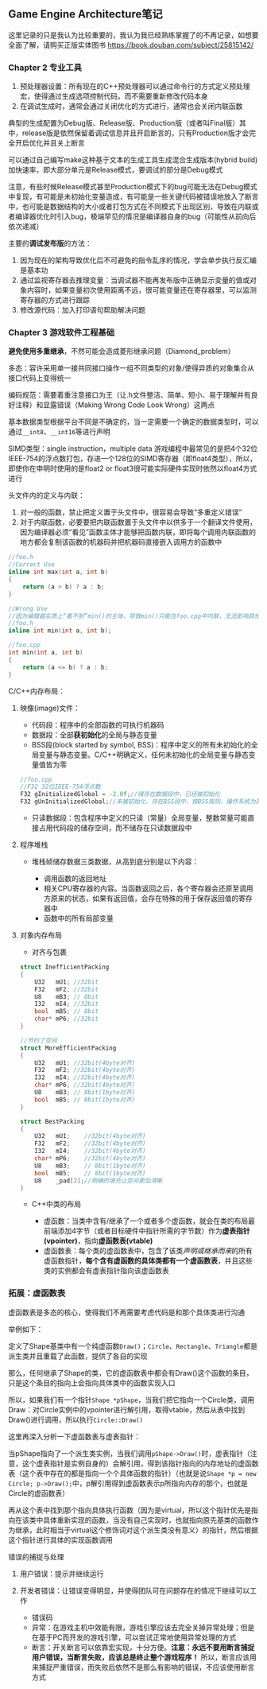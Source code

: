 <h2>Game Engine Architecture笔记</h2>

这里记录的只是我认为比较重要的，我认为我已经熟练掌握了的不再记录，如想要全面了解，请购买正版实体图书 https://book.douban.com/subject/25815142/

<h3>Chapter 2 专业工具</h3>

1. 预处理器设置：所有现在的C++预处理器可以通过命令行的方式定义预处理宏，使得通过生成选项控制代码，而不需要重新修改代码本身<br>
2. 在调试生成时，通常会通过关闭优化的方式进行，通常也会关闭内联函数

典型的生成配置为Debug版、Release版、Production版（或者叫Final版）其中，release版是依然保留着调试信息并且开启断言的，只有Production版才会完全开启优化并且关上断言

可以通过自己编写make这种基于文本的生成工具生成混合生成版本(hybrid build)加快速率，即大部分单元是Release模式，要调试的部分是Debug模式

注意，有些时候Release模式甚至Production模式下的bug可能无法在Debug模式中复现，有可能是未初始化变量造成，有可能是一些关键代码被错误地放入了断言中，也可能是数据结构的大小或者打包方式在不同模式下出现区别，导致在内联或者编译器优化时引入bug，极端罕见的情况是编译器自身的bug（可能性从前向后依次递减）

主要的**调试发布版**的方法：

1. 因为现在的架构导致优化后不可避免的指令乱序的情况，学会单步执行反汇编是基本功
2. 通过监视寄存器去推理变量：当调试器不能再发布版中正确显示变量的值或对象内容时，如果变量初次使用距离不远，很可能变量还在寄存器里，可以监测寄存器的方式进行跟踪
3. 修改源代码：加入打印语句帮助解决问题

<h3>Chapter 3 游戏软件工程基础</h3>

**避免使用多重继承**，不然可能会造成菱形继承问题（Diamond_problem）

多态：容许采用单一接共同接口操作一组不同类型的对象/使得异质的对象集合从接口代码上变得统一

编码规范：需要着重注意接口为王（让.h文件整洁、简单、短小、易于理解并有良好注释）和显露错误（Making Wrong Code Look Wrong）这两点

基本数据类型根据平台不同是不确定的，当一定需要一个确定的数据类型时，可以通过`__int8`、`__int16`等进行声明

SIMD类型：single instruction，multiple data
游戏编程中最常见的是把4个32位IEEE-754的浮点数打包，存进一个128位的SIMD寄存器（即float4类型），所以，即使你在申明时使用的是float2 or float3很可能实际硬件实现时依然以float4方式进行

头文件内的定义与内联：

1. 对一般的函数，禁止把定义置于头文件中，很容易会导致“多重定义错误”
2. 对于内联函数，必要要把内联函数置于头文件中以供多于一个翻译文件使用，因为编译器必须“看见”函数主体才能够把函数内联，即将每个调用内联函数的地方都会复制该函数的机器码并把机器码直接嵌入调用方的函数中

```Cpp
//foo.h
//Correct Use
inline int max(int a, int b)
{
    return (a > b) ? a : b;
}

//Wrong Use
//因为编辑器实质上“看不到”min()的主体，导致min()只能在foo.cpp中内联，无法影响其他的调用该函数的.cpp文件
//foo.h
inline int min(int a, int b);

//foo.cpp
int min(int a, int b)
{
    return (a <= b) ? a : b;
}
```

C/C++内存布局：

1. 映像(image)文件：

    * 代码段：程序中的全部函数的可执行机器码
    * 数据段：全部**获初始化**的全局与静态变量
    * BSS段(block started by symbol, BSS)：程序中定义的所有未初始化的全局变量与静态变量。C/C++明确定义，任何未初始化的全局变量与静态变量值皆为零

    ```Cpp
    //foo.cpp
    //F32 32位IEEE-754浮点数
    F32 gInitializedGlobal = -2.0f;//储存在数据段中，已经被初始化
    F32 gUnInitializedGlobal;//未被初始化，存在BSS段中，按BSS规则，操作系统为其分配空间并且初始化为0
    ```
    * 只读数据段：包含程序中定义的只读（常量）全局变量，整数常量可能直接占用代码段的储存空间，而不储存在只读数据段中

2. 程序堆栈

    * 堆栈帧储存数据三类数据，从高到底分别是以下内容：

        + 调用函数的返回地址
        + 相关CPU寄存器的内容。当函数返回之后，各个寄存器会还原至调用方原来的状态，如果有返回值，会存在特殊的用于保存返回值的寄存器中
        + 函数中的所有局部变量

3. 对象内存布局

    * 对齐与包裹
    
    ```cpp
    struct InefficientPacking
    {
        U32   mU1; //32bit
        F32   mF2; //32bit
        U8    mB3; // 8bit
        I32   mI4; //32bit
        bool  mB5; // 8bit
        char* mP6; //32bit
    }

    //节约了空间
    struct MoreEfficientPacking
    {
        U32   mU1; //32bit(4byte对齐)
        F32   mF2; //32bit(4byte对齐)
        I32   mI4; //32bit(4byte对齐)
        char* mP6; //32bit(4byte对齐)
        U8    mB3; // 8bit(1byte对齐)
        bool  mB5; // 8bit(1byte对齐)
    }

    struct BestPacking
    {
        U32   mU1;    //32bit(4byte对齐)
        F32   mF2;    //32bit(4byte对齐)
        I32   mI4;    //32bit(4byte对齐)
        char* mP6;    //32bit(4byte对齐)
        U8    mB3;    // 8bit(1byte对齐)
        bool  mB5;    // 8bit(1byte对齐)
        U8    _pad[2];//明确的填充让空间更加清晰
    }
    ```
    
    * C++中类的布局

        + 虚函数：当类中含有/继承了一个或者多个虚函数，就会在类的布局最前端添加4字节（或者目标硬件中指针所需的字节数）作为**虚表指针(vpointer)**，指向**虚函数表(vtable)**
        + 虚函数表：每个类的虚函数表中，包含了该类*声明或继承而来*的所有虚函数指针，**每个含有虚函数的具体类都有一个虚函数表**，并且这些类的实例都会有虚表指针指向该虚函数表

<h3>拓展：虚函数表</h3>

虚函数表是多态的核心，使得我们不再需要考虑代码是和那个具体类进行沟通

举例如下：

定义了Shape基类中有一个纯虚函数`Draw()`；`Circle`、`Rectangle`、`Triangle`都是派生类并且重载了此函数，提供了各自的实现

那么，任何继承了Shape的类，它的虚函数表中都会有Draw()这个函数的条目，只是这个条目的指向上会指向具体类中的函数实现入口

所以，如果我们有一个指针`Shape *pShape`，当我们把它指向一个Circle类，调用Draw：对Circle实例中的vpointer进行解引用，取得vtable，然后从表中找到Draw()进行调用，所以执行`Circle::Draw()`

这里再深入分析一下虚函数表与虚表指针：
        
当pShape指向了一个派生类实例，当我们调用`pShape->Draw()`时，虚表指针（注意，这个虚表指针是实例自身的）会解引用，得到该指针指向的内存地址的虚函数表（这个表中存在的都是指向一个个具体函数的指针）（也就是说`Shape *p = new Circle; p->Draw();`中，p解引用得到虚函数表示p所指向内存的那个，也就是Circle的虚函数表）

再从这个表中找到那个指向具体执行函数（因为是virtual，所以这个指针优先是指向在该类中具体重新实现的函数，当没有自己实现时，也就指向原先基类的函数作为继承，此时相当于virtual这个修饰词对这个派生类没有意义）的指针，然后根据这个指针进行具体的实现函数调用

错误的捕捉与处理

1. 用户错误：提示并继续运行
2. 开发者错误：让错误变得明显，并使得团队可在问题存在的情况下继续可以工作

    * 错误码
    * 异常：在游戏主机中效能有限，游戏引擎应该去完全关掉异常处理；但是在基于PC而开发的游戏引擎，可以尝试正常地使用异常处理的方式
    * 断言：开关断言可以依靠宏实现，十分方便。**注意：永远不要用断言捕捉用户错误，当断言失败，应该总是终止整个游戏程序！** 所以，断言应该用来捕捉严重错误，而失败后依然不是那么有影响的错误，不应该使用断言方式
